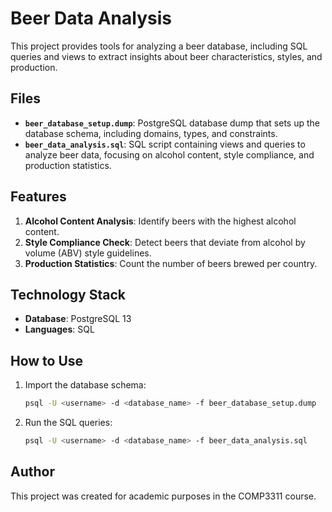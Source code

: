 # Beer Data Analysis

This project provides tools for analyzing a beer database, including SQL queries and views to extract insights about beer characteristics, styles, and production.

## Files
- **`beer_database_setup.dump`**: PostgreSQL database dump that sets up the database schema, including domains, types, and constraints.
- **`beer_data_analysis.sql`**: SQL script containing views and queries to analyze beer data, focusing on alcohol content, style compliance, and production statistics.

## Features
1. **Alcohol Content Analysis**: Identify beers with the highest alcohol content.
2. **Style Compliance Check**: Detect beers that deviate from alcohol by volume (ABV) style guidelines.
3. **Production Statistics**: Count the number of beers brewed per country.

## Technology Stack
- **Database**: PostgreSQL 13
- **Languages**: SQL

## How to Use
1. Import the database schema:
   ```bash
   psql -U <username> -d <database_name> -f beer_database_setup.dump
   ```
2. Run the SQL queries:
   ```bash
   psql -U <username> -d <database_name> -f beer_data_analysis.sql
   ```

## Author
This project was created for academic purposes in the COMP3311 course.
